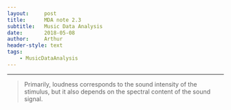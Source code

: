 ```yaml
---
layout:     post
title:      MDA note 2.3
subtitle:   Music Data Analysis
date:       2018-05-08
author:     Arthur
header-style: text
tags:
    - MusicDataAnalysis
---
```




---
> Primarily,
loudness corresponds to the sound intensity of the stimulus, but it also depends on the
spectral content of the sound signal. 




